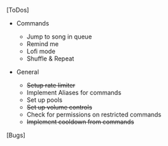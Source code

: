 [ToDos]
  - Commands
    * Jump to song in queue
    * Remind me
    * Lofi mode
    * Shuffle & Repeat

  - General
    * ~~Setup rate limiter~~
    * Implement Aliases for commands
    * Set up pools
    * ~~Set up volume controls~~
    * Check for permissions on restricted commands
    * ~~Implement cooldown from commands~~

[Bugs]